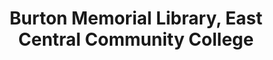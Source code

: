 ---
layout: repo
title: "Burton Memorial Library, East Central Community College"
id: 23809
permalink: repos/23809/
---